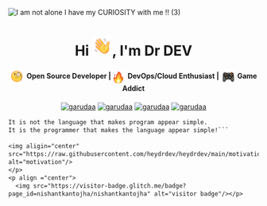 ![I am not alone  I have my CURIOSITY with me !! (3)](https://user-images.githubusercontent.com/97366282/175750962-3eda8768-d896-4793-8eab-13166ba89445.png)

<h1 style = font-size: "50px" align="center"> Hi <img src="https://raw.githubusercontent.com/heydrdev/devtools/main/emojis/telegram/waving-hand.gif" width="40">, I'm Dr DEV</h1>
<h4 align="center"><img align="center" src="https://raw.githubusercontent.com/heydrdev/devtools/main/emojis/telegram/face-with-monocle.gif" height="30" width="30" /> Open Source Developer |<img align="center" src="https://raw.githubusercontent.com/heydrdev/devtools/main/emojis/telegram/fire.gif" height="30" width="30" /> DevOps/Cloud Enthusiast | <img align="center" src="https://raw.githubusercontent.com/heydrdev/devtools/main/emojis/telegram/video-game.gif" height="30" width="30" /> Game Addict</h4>
<p align="center">
<a href="https://www.linkedin.com/in/nishant-kant-ojha/" target="blank"><img align="center" src="https://github.com/nishantkantojha/tools/blob/main/Icons/linkedin.svg" alt="garudaa" height="30" width="40" /></a>
<a href="https://www.facebook.com/nishantkantojha/" target="blank"><img align="center" src=https://github.com/nishantkantojha/tools/blob/main/Icons/facebook.svg alt="garudaa" height="30" width="40" /></a>
<a href="https://www.instagram.com/nishantkantojha/" target="blank"><img align="center" src=https://github.com/nishantkantojha/tools/blob/main/Icons/instagram.svg alt="garudaa" height="30" width="40" /></a>
<a href="https://twitter.com/nishantkantojha" target="blank"><img align="center" src=https://github.com/nishantkantojha/tools/blob/main/Icons/twitter.svg alt="garudaa" height="30" width="40" /></a>

```text
It is not the language that makes program appear simple.
It is the programmer that makes the language appear simple!```

<img aligin="center" src="https://raw.githubusercontent.com/heydrdev/heydrdev/main/motivation.png" alt="motivation"/>
</p>
<p align ="center">
  <img src="https://visitor-badge.glitch.me/badge?page_id=nishantkantojha/nishantkantojha" alt="visitor badge"/></p>



